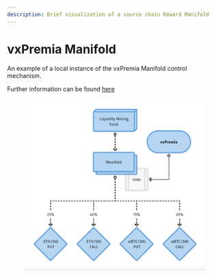```yaml
---
description: Brief visualization of a source chain Reward Manifold
---
```


# vxPremia Manifold

An example of a local instance of the vxPremia Manifold control mechanism.

Further information can be found [here](https://app.gitbook.com/o/-MVIlSn7kmlQn-Efo4EA/s/-MbgdgFsrhOZxo9-P0bM/\~/changes/8up41EhaeSf6UPeyucll/metaeconomy/vxpremia-core#vxpremia-manifold-control)

<figure><img src="../../.gitbook/assets/image (6).png" alt=""><figcaption></figcaption></figure>
